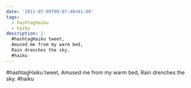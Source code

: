 ```yaml
---
date: '2011-07-09T09:07:48+01:00'
tags:
  - hashtagHaiku
  - haiku
description: |-
  #hashtagHaiku tweet,
  Amused me from my warm bed,
  Rain drenches the sky.
  #haiku
---
```

#hashtagHaiku tweet,
Amused me from my warm bed,
Rain drenches the sky.
#haiku
